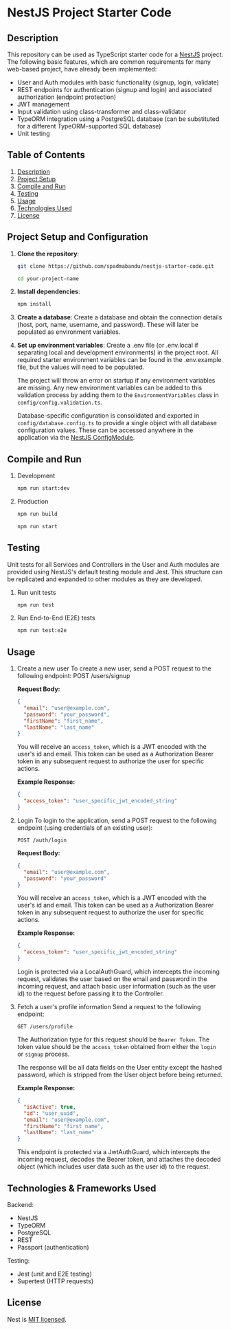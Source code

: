 # NestJS Project Starter Code

## Description

This repository can be used as TypeScript starter code for a [NestJS](https://github.com/nestjs/nest) project. The following basic features, which are common requirements for many web-based project, have already been implemented:

- User and Auth modules with basic functionality (signup, login, validate)
- REST endpoints for authentication (signup and login) and associated authorization (endpoint protection)
- JWT management
- Input validation using class-transformer and class-validator
- TypeORM integration using a PostgreSQL database (can be substituted for a different TypeORM-supported SQL database)
- Unit testing

## Table of Contents

1. [Description](#description)
2. [Project Setup](#project-setup)
3. [Compile and Run](#compile-and-run)
4. [Testing](#testing)
5. [Usage](#usage)
6. [Technologies Used](#technologies-used)
7. [License](#license)

## Project Setup and Configuration

1. **Clone the repository**:

   ```bash
   git clone https://github.com/spadmabandu/nestjs-starter-code.git
   ```

   ```bash
   cd your-project-name
   ```

2. **Install dependencies**:

   ```bash
   npm install
   ```

3. **Create a database**:
   Create a database and obtain the connection details (host, port, name, username, and password). These will later be populated as environment variables.

4. **Set up environment variables**:
   Create a .env file (or .env.local if separating local and development environments) in the project root. All required starter environment variables can be found in the .env.example file, but the values will need to be populated.

   The project will throw an error on startup if any environment variables are missing. Any new environment variables can be added to this validation process by adding them to the `EnvironmentVariables` class in `config/config.validation.ts`.

   Database-specific configuration is consolidated and exported in `config/database.config.ts` to provide a single object with all database configuration values. These can be accessed anywhere in the application via the [NestJS ConfigModule](https://docs.nestjs.com/techniques/configuration).

## Compile and Run

1. Development

   ```bash
   npm run start:dev
   ```

2. Production

   ```bash
   npm run build
   ```

   ```bash
   npm run start
   ```

## Testing

Unit tests for all Services and Controllers in the User and Auth modules are provided using NestJS's default testing module and Jest. This structure can be replicated and expanded to other modules as they are developed.

1. Run unit tests

   ```bash
   npm run test
   ```

2. Run End-to-End (E2E) tests

   ```bash
   npm run test:e2e
   ```

## Usage

1. Create a new user
   To create a new user, send a POST request to the following endpoint:
   POST /users/signup

   **Request Body:**

   ```json
   {
     "email": "user@example.com",
     "password": "your_password",
     "firstName": "first_name",
     "lastName": "last_name"
   }
   ```

   You will receive an `access_token`, which is a JWT encoded with the user's id and email. This token can be used as a Authorization Bearer token in any subsequent request to authorize the user for specific actions.

   **Example Response:**

   ```json
   {
     "access_token": "user_specific_jwt_encoded_string"
   }
   ```

2. Login
   To login to the application, send a POST request to the following endpoint (using credentials of an existing user):

   ```
   POST /auth/login
   ```

   **Request Body:**

   ```json
   {
     "email": "user@example.com",
     "password": "your_password"
   }
   ```

   You will receive an `access_token`, which is a JWT encoded with the user's id and email. This token can be used as a Authorization Bearer token in any subsequent request to authorize the user for specific actions.

   **Example Response:**

   ```json
   {
     "access_token": "user_specific_jwt_encoded_string"
   }
   ```

   Login is protected via a LocalAuthGuard, which intercepts the incoming request, validates the user based on the email and password in the incoming request, and attach basic user information (such as the user id) to the request before passing it to the Controller.

3. Fetch a user's profile information
   Send a request to the following endpoint:

   ```
   GET /users/profile
   ```

   The Authorization type for this request should be `Bearer Token`. The token value should be the `access_token` obtained from either the `login` or `signup` process.

   The response will be all data fields on the User entity except the hashed password, which is stripped from the User object before being returned.

   **Example Response:**

   ```json
   {
     "isActive": true,
     "id": "user_uuid",
     "email": "user@example.com",
     "firstName": "first_name",
     "lastName": "last_name"
   }
   ```

   This endpoint is protected via a JwtAuthGuard, which intercepts the incoming request, decodes the Bearer token, and attaches the decoded object (which includes user data such as the user id) to the request.

## Technologies & Frameworks Used

Backend:

- NestJS
- TypeORM
- PostgreSQL
- REST
- Passport (authentication)

Testing:

- Jest (unit and E2E testing)
- Supertest (HTTP requests)

## License

Nest is [MIT licensed](https://github.com/nestjs/nest/blob/master/LICENSE).
